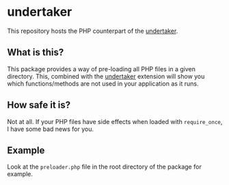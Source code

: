 undertaker
===

This repository hosts the PHP counterpart of the [undertaker](https://github.com/nenad/undertaker).

## What is this?

This package provides a way of pre-loading all PHP files in a given directory. This, combined
with the [undertaker](https://github.com/nenad/undertaker) extension will show you which functions/methods
are not used in your application as it runs.

## How safe it is?

Not at all. If your PHP files have side effects when loaded with `require_once`, I have some bad
news for you.

## Example

Look at the `preloader.php` file in the root directory of the package for example.
